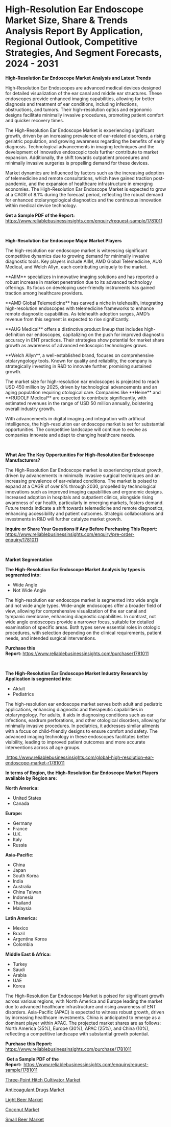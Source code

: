 <p><h1>High-Resolution Ear Endoscope Market Size, Share & Trends Analysis Report By Application, Regional Outlook, Competitive Strategies, And Segment Forecasts, 2024 - 2031</h1></p><p><strong>High-Resolution Ear Endoscope Market Analysis and Latest Trends</strong></p>
<p><p>High-Resolution Ear Endoscopes are advanced medical devices designed for detailed visualization of the ear canal and middle ear structures. These endoscopes provide enhanced imaging capabilities, allowing for better diagnosis and treatment of ear conditions, including infections, obstructions, and tumors. Their high-resolution optics and ergonomic designs facilitate minimally invasive procedures, promoting patient comfort and quicker recovery times.</p><p>The High-Resolution Ear Endoscope Market is experiencing significant growth, driven by an increasing prevalence of ear-related disorders, a rising geriatric population, and growing awareness regarding the benefits of early diagnosis. Technological advancements in imaging techniques and the development of innovative endoscopic tools further contribute to market expansion. Additionally, the shift towards outpatient procedures and minimally invasive surgeries is propelling demand for these devices.</p><p>Market dynamics are influenced by factors such as the increasing adoption of telemedicine and remote consultations, which have gained traction post-pandemic, and the expansion of healthcare infrastructure in emerging economies. The High-Resolution Ear Endoscope Market is expected to grow at a CAGR of 8.1% during the forecast period, reflecting the robust demand for enhanced otolaryngological diagnostics and the continuous innovation within medical device technology.</p></p>
<p><strong>Get a Sample PDF of the Report:&nbsp;</strong> <a href="https://www.reliablebusinessinsights.com/enquiry/request-sample/1781011?utm_campaign=75&utm_medium=2&utm_source=Github&utm_content=ia&utm_term=08102024&utm_id=high-resolution-ear-endoscope">https://www.reliablebusinessinsights.com/enquiry/request-sample/1781011</a></p>
<p>&nbsp;</p>
<p><strong>High-Resolution Ear Endoscope Major Market Players</strong></p>
<p><p>The high-resolution ear endoscope market is witnessing significant competitive dynamics due to growing demand for minimally invasive diagnostic tools. Key players include AIIM, AMD Global Telemedicine, AUG Medical, and Welch Allyn, each contributing uniquely to the market.</p><p>**AIIM** specializes in innovative imaging solutions and has reported a robust increase in market penetration due to its advanced technology offerings. Its focus on developing user-friendly instruments has gained traction among healthcare providers.</p><p>**AMD Global Telemedicine** has carved a niche in telehealth, integrating high-resolution endoscopes with telemedicine frameworks to enhance remote diagnostic capabilities. As telehealth adoption surges, AMD’s revenue from this segment is expected to rise significantly.</p><p>**AUG Medical** offers a distinctive product lineup that includes high-definition ear endoscopes, capitalizing on the push for improved diagnostic accuracy in ENT practices. Their strategies show potential for market share growth as awareness of advanced endoscopic technologies grows.</p><p>**Welch Allyn**, a well-established brand, focuses on comprehensive otolaryngology tools. Known for quality and reliability, the company is strategically investing in R&D to innovate further, promising sustained growth.</p><p>The market size for high-resolution ear endoscopes is projected to reach USD 450 million by 2025, driven by technological advancements and an aging population requiring otological care. Companies like **Heine** and **RUDOLF Medical** are expected to contribute significantly, with estimated revenues in the range of USD 50 million annually, bolstering overall industry growth.</p><p>With advancements in digital imaging and integration with artificial intelligence, the high-resolution ear endoscope market is set for substantial opportunities. The competitive landscape will continue to evolve as companies innovate and adapt to changing healthcare needs.</p></p>
<p>&nbsp;</p>
<p><strong>What Are The Key Opportunities For High-Resolution Ear Endoscope Manufacturers?</strong></p>
<p><p>The High-Resolution Ear Endoscope market is experiencing robust growth, driven by advancements in minimally invasive surgical techniques and an increasing prevalence of ear-related conditions. The market is poised to expand at a CAGR of over 8% through 2030, propelled by technological innovations such as improved imaging capabilities and ergonomic designs. Increased adoption in hospitals and outpatient clinics, alongside rising awareness of ear health, particularly in emerging markets, fosters demand. Future trends indicate a shift towards telemedicine and remote diagnostics, enhancing accessibility and patient outcomes. Strategic collaborations and investments in R&D will further catalyze market growth.</p></p>
<p><strong>Inquire or Share Your Questions If Any Before Purchasing This Report:</strong> <a href="https://www.reliablebusinessinsights.com/enquiry/pre-order-enquiry/1781011?utm_campaign=75&utm_medium=2&utm_source=Github&utm_content=ia&utm_term=08102024&utm_id=high-resolution-ear-endoscope">https://www.reliablebusinessinsights.com/enquiry/pre-order-enquiry/1781011</a></p>
<p>&nbsp;</p>
<p><strong>Market Segmentation</strong></p>
<p><strong>The High-Resolution Ear Endoscope Market Analysis by types is segmented into:</strong></p>
<p><ul><li>Wide Angle</li><li>Not Wide Angle</li></ul></p>
<p><p>The high-resolution ear endoscope market is segmented into wide angle and not wide angle types. Wide-angle endoscopes offer a broader field of view, allowing for comprehensive visualization of the ear canal and tympanic membrane, enhancing diagnostic capabilities. In contrast, not wide angle endoscopes provide a narrower focus, suitable for detailed examination of specific areas. Both types serve essential roles in otologic procedures, with selection depending on the clinical requirements, patient needs, and intended surgical interventions.</p></p>
<p><strong>Purchase this Report:&nbsp;</strong><a href="https://www.reliablebusinessinsights.com/purchase/1781011?utm_campaign=75&utm_medium=2&utm_source=Github&utm_content=ia&utm_term=08102024&utm_id=high-resolution-ear-endoscope">https://www.reliablebusinessinsights.com/purchase/1781011</a></p>
<p>&nbsp;</p>
<p><strong>The High-Resolution Ear Endoscope Market Industry Research by Application is segmented into:</strong></p>
<p><ul><li>Aldult</li><li>Pediatrics</li></ul></p>
<p><p>The high-resolution ear endoscope market serves both adult and pediatric applications, enhancing diagnostic and therapeutic capabilities in otolaryngology. For adults, it aids in diagnosing conditions such as ear infections, eardrum perforations, and other otological disorders, allowing for minimally invasive procedures. In pediatrics, it addresses similar ailments with a focus on child-friendly designs to ensure comfort and safety. The advanced imaging technology in these endoscopes facilitates better visibility, leading to improved patient outcomes and more accurate interventions across all age groups.</p></p>
<p><a href="https://www.reliablebusinessinsights.com/global-high-resolution-ear-endoscope-market-r1781011?utm_campaign=75&utm_medium=2&utm_source=Github&utm_content=ia&utm_term=08102024&utm_id=high-resolution-ear-endoscope">&nbsp;https://www.reliablebusinessinsights.com/global-high-resolution-ear-endoscope-market-r1781011</a></p>
<p><strong>In terms of Region, the High-Resolution Ear Endoscope Market Players available by Region are:</strong></p>
<p>
    <p> <strong> North America: </strong>
        <ul>
            <li>United States</li>
            <li>Canada</li>
        </ul>
        </p> 
    <p> <strong> Europe: </strong>
        <ul>
            <li>Germany</li>
            <li>France</li>
            <li>U.K.</li>
            <li>Italy</li>
            <li>Russia</li>
        </ul>
        </p> 
    <p> <strong> Asia-Pacific: </strong>
        <ul>
            <li>China</li>
            <li>Japan</li>
            <li>South Korea</li>
            <li>India</li>
            <li>Australia</li>
            <li>China Taiwan</li>
            <li>Indonesia</li>
            <li>Thailand</li>
            <li>Malaysia</li>
        </ul>
        </p> 
    <p> <strong> Latin America: </strong>
        <ul>
            <li>Mexico</li>
            <li>Brazil</li>
            <li>Argentina Korea</li>
            <li>Colombia</li>
        </ul>
        </p> 
    <p> <strong> Middle East & Africa: </strong>
        <ul>
            <li>Turkey</li>
            <li>Saudi</li>
            <li>Arabia</li>
            <li>UAE</li>
            <li>Korea</li>
        </ul>
    </p>
    </p>
<p><p>The High-Resolution Ear Endoscope Market is poised for significant growth across various regions, with North America and Europe leading the market due to advanced healthcare infrastructure and rising awareness of ENT disorders. Asia-Pacific (APAC) is expected to witness robust growth, driven by increasing healthcare investments. China is anticipated to emerge as a dominant player within APAC. The projected market shares are as follows: North America (35%), Europe (30%), APAC (25%), and China (10%), reflecting a competitive landscape with substantial growth potential.</p></p>
<p><strong>Purchase this Report: </strong><a href="https://www.reliablebusinessinsights.com/purchase/1781011?utm_campaign=75&utm_medium=2&utm_source=Github&utm_content=ia&utm_term=08102024&utm_id=high-resolution-ear-endoscope">https://www.reliablebusinessinsights.com/purchase/1781011</a></p>
<p>&nbsp;<strong>Get a Sample PDF of the Report:&nbsp;&nbsp;</strong><a href="https://www.reliablebusinessinsights.com/enquiry/request-sample/1781011?utm_campaign=75&utm_medium=2&utm_source=Github&utm_content=ia&utm_term=08102024&utm_id=high-resolution-ear-endoscope">https://www.reliablebusinessinsights.com/enquiry/request-sample/1781011</a></p>
<p><strong></strong></p>
<p><p><a href="https://github.com/foardslkuninv/Market-Research-Report-List-1/blob/main/three-point-hitch-cultivator-market.md?utm_campaign=75&utm_medium=2&utm_source=Github&utm_content=ia&utm_term=08102024&utm_id=high-resolution-ear-endoscope">Three-Point Hitch Cultivator Market</a></p><p><a href="https://www.linkedin.com/pulse/key-drivers-anticoagulant-drugs-market-trends-future-outlook-gdlre?utm_campaign=75&utm_medium=2&utm_source=Github&utm_content=ia&utm_term=08102024&utm_id=high-resolution-ear-endoscope">Anticoagulant Drugs Market</a></p><p><a href="https://issuu.com/reportprime-2/docs/light-beer-market-size-2030.pptx_845c60585d2bae?utm_campaign=75&utm_medium=2&utm_source=Github&utm_content=ia&utm_term=08102024&utm_id=high-resolution-ear-endoscope">Light Beer Market</a></p><p><a href="https://www.linkedin.com/pulse/coconut-industry-resonance-143-amplification-across-domains-2024-2031-hzl1f?utm_campaign=75&utm_medium=2&utm_source=Github&utm_content=ia&utm_term=08102024&utm_id=high-resolution-ear-endoscope">Coconut Market</a></p><p><a href="https://issuu.com/reportprime-2/docs/small-beer-market-size-2030.pptx_7d8e117b9033ff?utm_campaign=75&utm_medium=2&utm_source=Github&utm_content=ia&utm_term=08102024&utm_id=high-resolution-ear-endoscope">Small Beer Market</a></p></p>